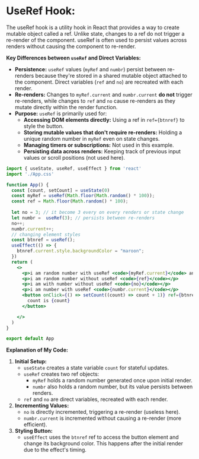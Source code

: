 # UseRef Hook:
The useRef hook is a utility hook in React that provides a way to create mutable object called a ref. Unlike state, changes to a ref do not trigger a re-render of the component. useRef is often used to persist values across renders without causing the component to re-render.

**Key Differences between `useRef` and Direct Variables:**

- **Persistence:** `useRef` values (`myRef` and `numbr`) persist between re-renders because they're stored in a shared mutable object attached to the component. Direct variables (`ref` and `no`) are recreated with each render.
- **Re-renders:** Changes to `myRef.current` and `numbr.current` **do not** trigger re-renders, while changes to `ref` and `no` cause re-renders as they mutate directly within the render function.
- **Purpose:** `useRef` is primarily used for:
    - **Accessing DOM elements directly:** Using a ref in `ref={btnref}` to style the button.
    - **Storing mutable values that don't require re-renders:** Holding a unique random number in `myRef` even on state changes.
    - **Managing timers or subscriptions:** Not used in this example.
    - **Persisting data across renders:** Keeping track of previous input values or scroll positions (not used here).
```jsx
import { useState, useRef, useEffect } from 'react'
import './App.css'

function App() {
  const [count, setCount] = useState(0)
  const myRef = useRef(Math.floor(Math.random() * 100));
  const ref = Math.floor(Math.random() * 100);
  
  let no = 3; // it become 3 every on every renders or state change 
  let numbr =  useRef(3); // persists between re-renders
  no++;
  numbr.current++;
  // changing element styles
  const btnref = useRef();
  useEffect(() => {
    btnref.current.style.backgroundColor = "maroon";
  })
  return (
    <>
      <p>i am random number with useRef <code>{myRef.current}</code> any state change will not effect me</p>
      <p>i am random number without useRef <code>{ref}</code></p>
      <p>i am with number without useRef <code>{no}</code></p>
      <p>i am number with useRef <code>{numbr.current}</code></p>
      <button onClick={() => setCount((count) => count + 1)} ref={btnref}>
        count is {count}
      </button>

    </>
  )
}

export default App

```
**Explanation of My Code:**

1. **Initial Setup:**
   - `useState` creates a state variable `count` for stateful updates.
   - `useRef` creates two ref objects:
     - `myRef` holds a random number generated once upon initial render.
     - `numbr` also holds a random number, but its value persists between renders.
   - `ref` and `no` are direct variables, recreated with each render.
2. **Incrementing Values:**
   - `no` is directly incremented, triggering a re-render (useless here).
   - `numbr.current` is incremented without causing a re-render (more efficient).
3. **Styling Button:**
   - `useEffect` uses the `btnref` ref to access the button element and change its background color. This happens after the initial render due to the effect's timing.
